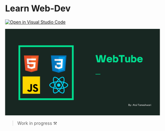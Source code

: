 # Learn Web-Dev

[![Open in Visual Studio Code](https://open.vscode.dev/badges/open-in-vscode.svg)](https://open.vscode.dev/codingwolf-at/web-tube)

![BANNER](public/assets/banner.png)

> Work in progress ⚒️

<!-- https://webtube.netlify.app/ -->